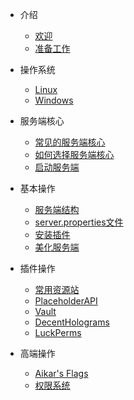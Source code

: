 - 介绍

  - [欢迎](README.md)
  - [准备工作](intro/start.md)
- 操作系统
  - [Linux](OS/linux.md)
  - [Windows](OS/windows.md)
- 服务端核心

  - [常见的服务端核心](core/常见核心.md)
  - [如何选择服务端核心](core/如何选择核心.md)
  - [启动服务端](core/开服.md)

- 基本操作

  - [服务端结构](basic/结构.md)
  - [server.properties文件](basic/serverprop.md)
  - [安装插件](basic/安装插件.md)
  - [美化服务端](basic/美化.md)

- 插件操作

  - [常用资源站](plugins/常用资源站.md)
  - [PlaceholderAPI](plugins/PlaceHolderAPI.md)
  - [Vault](plugins/Vault.md)
  - [DecentHolograms](plugins/Holo.md)
  - [LuckPerms](plugins/LuckPerms.md)

- 高端操作

  - [Aikar's Flags](advanced/aikar.md)
  - [权限系统](advanced/perm.md)
